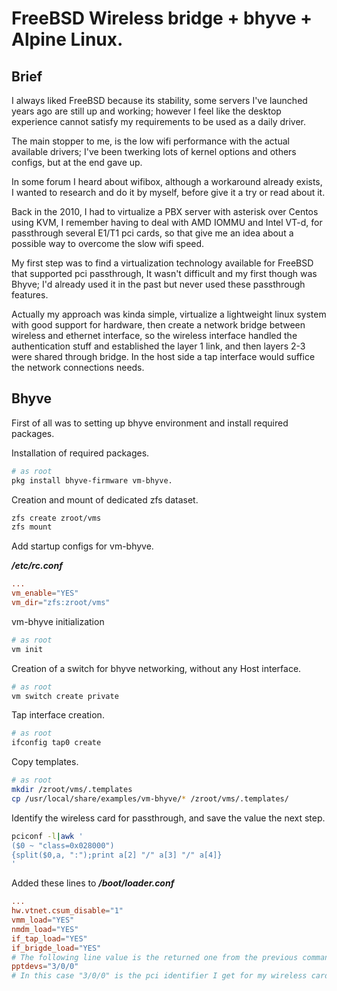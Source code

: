 # FreeBSD Wireless bridge + bhyve + Alpine Linux.

## Brief 

I always liked FreeBSD because its stability, some servers I've launched years 
ago are still up and working; however I feel like the desktop experience 
cannot satisfy my requirements to be used as a daily driver.

The main stopper to me, is the low wifi performance with the actual available 
drivers; I've been twerking lots of kernel options and others configs, but at 
the end gave up.

In some forum I heard about wifibox, although a workaround already exists, I 
wanted to research and do it by myself, before give it a try or read about it.

Back in the 2010, I had to virtualize a PBX server with asterisk over Centos 
using KVM, I remember having to deal with AMD IOMMU and Intel VT-d, for 
passthrough several E1/T1 pci cards, so that give me an idea about a possible 
way to overcome the slow wifi speed.

My first step was to find a virtualization technology available for FreeBSD 
that supported pci passthrough, It wasn't difficult and my first though was 
Bhyve; I'd already used it in the past but never used these passthrough 
features.

Actually my approach was kinda simple, virtualize a lightweight linux system 
with good support for hardware, then create a network bridge between wireless 
and ethernet interface, so the wireless interface handled the authentication 
stuff and established the layer 1 link, and then layers 2-3 were shared through
bridge. In the host side a tap interface would suffice the network connections 
needs.

## Bhyve

First of all was to setting up bhyve environment and install required packages.

Installation of required packages.
```sh
# as root
pkg install bhyve-firmware vm-bhyve.
```

Creation and mount of dedicated zfs dataset.

```sh
zfs create zroot/vms
zfs mount
```

Add startup configs for vm-bhyve.

***/etc/rc.conf***

```conf
...
vm_enable="YES"
vm_dir="zfs:zroot/vms"
```

vm-bhyve initialization

```sh
# as root
vm init
```

Creation of a switch for bhyve networking, without any Host interface.
```sh
# as root
vm switch create private
```

Tap interface creation.

```sh
# as root
ifconfig tap0 create
```

Copy templates.

```sh
# as root
mkdir /zroot/vms/.templates
cp /usr/local/share/examples/vm-bhyve/* /zroot/vms/.templates/
```

Identify the wireless card for passthrough, and save the value the next step.

```sh
pciconf -l|awk '
($0 ~ "class=0x028000")
{split($0,a, ":");print a[2] "/" a[3] "/" a[4]}
'
```

Added these lines to ***/boot/loader.conf*** 
```conf
...
hw.vtnet.csum_disable="1"
vmm_load="YES"
nmdm_load="YES"
if_tap_load="YES"
if_brigde_load="YES"
# The following line value is the returned one from the previous command.
pptdevs="3/0/0"
# In this case "3/0/0" is the pci identifier I get for my wireless card.
```
